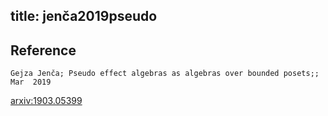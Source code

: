 title: jenča2019pseudo
---


## Reference

	Gejza Jenča; Pseudo effect algebras as algebras over bounded posets;;  Mar  2019


[arxiv:1903.05399](https://arxiv.org/abs/1903.05399)